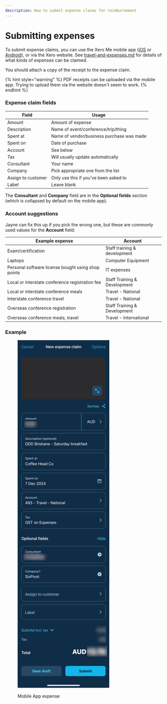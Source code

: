 ```yaml
---
description: How to submit expense claims for reimbursement
---
```


# Submitting expenses

To submit expense claims, you can use the Xero Me mobile app ([iOS](https://apps.apple.com/au/app/xero-me/id991901494) or [Android](https://play.google.com/store/apps/details?id=com.xero.payday\&pli=1)), or via the Xero website. See [travel-and-expenses.md](policies/travel-and-expenses.md "mention") for details of what kinds of expenses can be claimed.

You should attach a copy of the receipt to the expense claim.

{% hint style="warning" %}
PDF receipts can be uploaded via the mobile app. Trying to upload them via the website doesn't seem to work.
{% endhint %}

### Expense claim fields

| Field              | Usage                                     |
| ------------------ | ----------------------------------------- |
| Amount             | Amount of expense                         |
| Description        | Name of event/conference/trip/thing       |
| Spent at           | Name of vendor/business purchase was made |
| Spent on           | Date of purchase                          |
| Account            | See below                                 |
| Tax                | Will usually update automatically         |
| Consultant         | Your name                                 |
| Company            | Pick appropriate one from the list        |
| Assign to customer | Only use this if you've been asked to     |
| Label              | Leave blank                               |

The **Consultant** and **Company** field are in the **Optional fields** section (which is collapsed by default on the mobile app).

### Account suggestions

Jayne can fix this up if you pick the wrong one, but these are commonly used values for the **Account** field:

| Example expense                                    | Account                      |
| -------------------------------------------------- | ---------------------------- |
| Exam/certification                                 | Staff training & development |
| Laptops                                            | Computer Equipment           |
| Personal software license bought using shop points | IT expenses                  |
| Local or interstate conference registration fee    | Staff Training & Development |
| Local or interstate conference meals               | Travel - National            |
| Interstate conference travel                       | Travel - National            |
| Overseas conference registration                   | Staff Training & Development |
| Overseas conference meals, travel                  | Travel - International       |

### Example

<figure><img src="../.gitbook/assets/expense screenshot.jpg" alt="Screenshot of Xero Me app showing expense claim with fields filled in" width="295"><figcaption><p>Mobile App expense</p></figcaption></figure>
